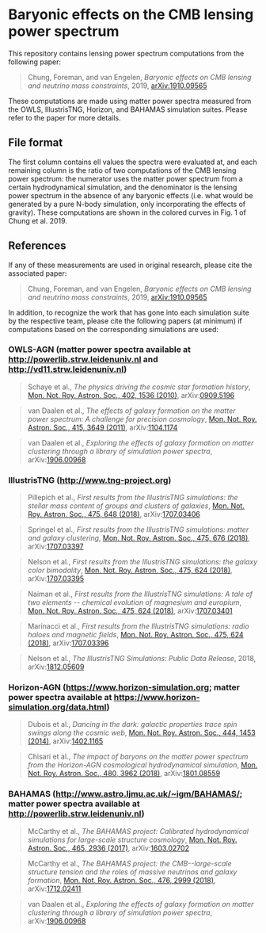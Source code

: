 # Baryonic effects on the CMB lensing power spectrum

This repository contains lensing power spectrum computations from the following paper:

> Chung, Foreman, and van Engelen, *Baryonic effects on CMB lensing and neutrino mass constraints*, 2019, [arXiv:1910.09565](https://arxiv.org/abs/1910.09565)

These computations are made using matter power spectra measured from the OWLS, IllustrisTNG, Horizon, and BAHAMAS simulation suites. Please refer to the paper for more details.


## File format

The first column contains ell values the spectra were evaluated at, and each remaining column is the ratio of two computations of the CMB lensing power spectrum: the numerator uses the matter power spectrum from a certain hydrodynamical simulation, and the denominator is the lensing power spectrum in the absence of any baryonic effects (i.e. what would be generated by a pure N-body simulation, only incorporating the effects of gravity). These computations are shown in the colored curves in Fig. 1 of Chung et al. 2019.


## References

If any of these measurements are used in original research, please cite the associated paper:

> Chung, Foreman, and van Engelen, *Baryonic effects on CMB lensing and neutrino mass constraints*, 2019, [arXiv:1910.09565](https://arxiv.org/abs/1910.09565)

In addition, to recognize the work that has gone into each simulation suite by the respective team, please cite the following papers (at minimum) if computations based on the corresponding simulations are used:

### OWLS-AGN (matter power spectra available at http://powerlib.strw.leidenuniv.nl and http://vd11.strw.leidenuniv.nl)

> Schaye et al., *The physics driving the cosmic star formation history*, [Mon. Not. Roy. Astron. Soc., 402, 1536 (2010)](https://dx.doi.org/10.1111/j.1365-2966.2009.16029.x), arXiv:[0909.5196](https://arxiv.org/abs/0909.5196)

> van Daalen et al., *The effects of galaxy formation on the matter power spectrum: A challenge for precision cosmology*, [Mon. Not. Roy. Astron. Soc., 415, 3649 (2011)](https://dx.doi.org/10.1111/j.1365-2966.2011.18981.x), arXiv:[1104.1174](https://arxiv.org/abs/1104.1174)

> van Daalen et al., *Exploring the effects of galaxy formation on matter clustering through a library of simulation power spectra*, arXiv:[1906.00968](https://arxiv.org/abs/1906.00968) 

### IllustrisTNG (http://www.tng-project.org)

> Pillepich et al., *First results from the IllustrisTNG simulations: the stellar mass content of groups and clusters of galaxies*, [Mon. Not. Roy. Astron. Soc., 475, 648 (2018)](https://dx.doi.org/10.1093/mnras/stx3112), arXiv:[1707.03406](https://arxiv.org/abs/1707.03406)

> Springel et al., *First results from the IllustrisTNG simulations: matter and galaxy clustering*, [Mon. Not. Roy. Astron. Soc., 475, 676 (2018)](https://dx.doi.org/10.1093/mnras/stx3304), arXiv:[1707.03397](https://arxiv.org/abs/1707.03397)

> Nelson et al., *First results from the IllustrisTNG simulations: the galaxy color bimodality*, [Mon. Not. Roy. Astron. Soc., 475, 624 (2018)](https://dx.doi.org/10.1093/mnras/stx3040), arXiv:[1707.03395](https://arxiv.org/abs/1707.03395)

> Naiman et al., *First results from the IllustrisTNG simulations: A tale of two elements -- chemical evolution of magnesium and europium*, [Mon. Not. Roy. Astron. Soc., 475, 624 (2018)](https://dx.doi.org/10.1093/mnras/sty618), arXiv:[1707.03401](https://arxiv.org/abs/1707.03401)

> Marinacci et al., *First results from the IllustrisTNG simulations: radio haloes and magnetic fields*, [Mon. Not. Roy. Astron. Soc., 475, 624 (2018)](https://dx.doi.org/10.1093/mnras/sty2206), arXiv:[1707.03396](https://arxiv.org/abs/1707.03396)

> Nelson et al., *The IllustrisTNG Simulations: Public Data Release*, 2018, arXiv:[1812.05609](https://arxiv.org/abs/1812.05609)

### Horizon-AGN (https://www.horizon-simulation.org; matter power spectra available at https://www.horizon-simulation.org/data.html)

> Dubois et al., *Dancing in the dark: galactic properties trace spin swings along the cosmic web*, [Mon. Not. Roy. Astron. Soc., 444, 1453 (2014)](https://dx.doi.org/10.1093/mnras/stu1227), arXiv:[1402.1165](https://arxiv.org/abs/1402.1165) 

> Chisari et al., *The impact of baryons on the matter power spectrum from the Horizon-AGN cosmological hydrodynamical simulation*, [Mon. Not. Roy. Astron. Soc., 480, 3962 (2018)](https://dx.doi.org/10.1093/mnras/sty2093), arXiv:[1801.08559](https://arxiv.org/abs/1801.08559) 
 
### BAHAMAS (http://www.astro.ljmu.ac.uk/~igm/BAHAMAS/; matter power spectra available at http://powerlib.strw.leidenuniv.nl)

> McCarthy et al., *The BAHAMAS project: Calibrated hydrodynamical simulations for large-scale structure cosmology*, [Mon. Not. Roy. Astron. Soc., 465, 2936 (2017)](https://dx.doi.org/10.1093/mnras/stw2792), arXiv:[1603.02702](https://arxiv.org/abs/1603.02702) 

> McCarthy et al., *The BAHAMAS project: the CMB--large-scale structure tension and the roles of massive neutrinos and galaxy formation*, [Mon. Not. Roy. Astron. Soc., 476, 2999 (2018)](https://dx.doi.org/10.1093/mnras/sty377), arXiv:[1712.02411](https://arxiv.org/abs/1712.02411) 

> van Daalen et al., *Exploring the effects of galaxy formation on matter clustering through a library of simulation power spectra*, arXiv:[1906.00968](https://arxiv.org/abs/1906.00968) 

